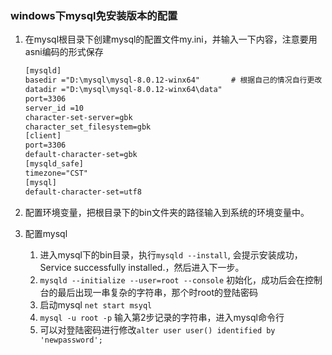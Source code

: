 ### windows下mysql免安装版本的配置

1. 在mysql根目录下创建mysql的配置文件my.ini，并输入一下内容，注意要用asni编码的形式保存

   ```reStructuredText
   [mysqld]
   basedir ="D:\mysql\mysql-8.0.12-winx64"       # 根据自己的情况自行更改
   datadir ="D:\mysql\mysql-8.0.12-winx64\data"
   port=3306
   server_id =10
   character-set-server=gbk
   character_set_filesystem=gbk
   [client]
   port=3306
   default-character-set=gbk
   [mysqld_safe]
   timezone="CST"
   [mysql]
   default-character-set=utf8
   
   ```

2. 配置环境变量，把根目录下的bin文件夹的路径输入到系统的环境变量中。
3. 配置mysql
   1.  进入mysql下的bin目录，执行`mysqld --install`, 会提示安装成功，Service successfully installed.，然后进入下一步。
   2. `mysqld --initialize --user=root --console` 初始化，成功后会在控制台的最后出现一串复杂的字符串，那个时root的登陆密码
   3. 启动mysql `net start msyql`
   4. `mysql -u root -p` 输入第2步记录的字符串，进入mysql命令行
   5. 可以对登陆密码进行修改`alter user user() identified by 'newpassword';`  